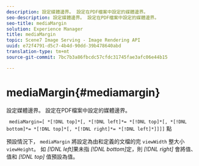 ```yaml
---
description: 設定媒體邊界。 設定在PDF檔案中設定的媒體邊界。
seo-description: 設定媒體邊界。 設定在PDF檔案中設定的媒體邊界。
seo-title: mediaMargin
solution: Experience Manager
title: mediaMargin
topic: Scene7 Image Serving - Image Rendering API
uuid: e72f4791-d5c7-4b4d-90dd-39b478640abd
translation-type: tm+mt
source-git-commit: 7bc7b3a86fbcdc57cfdc31745fae3afc06e44b15

---
```



# mediaMargin{#mediamargin}

設定媒體邊界。 設定在PDF檔案中設定的媒體邊界。

` mediaMargin=[ *[!DNL top]*[, *[!DNL left]*= *[!DNL top]*[, *[!DNL bottom]*= *[!DNL top]*[, *[!DNL right]*= *[!DNL left]*]]]]` 點

預設情況下， `mediaMargin` 將設定為由和定義的文檔的完 `viewWidth` 整大小 `viewHeight`。 如 *[!DNL left]*&#x200B;果未指 *[!DNL bottom]*&#x200B;定，則 *[!DNL right]* 會將值、值和 *[!DNL top]* 值預設為值。
